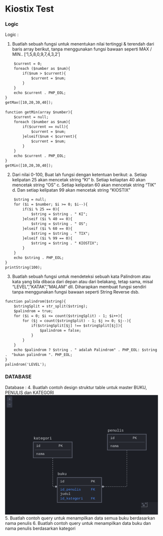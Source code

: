 # Kiostix Test

### Logic
Logic :
1. Buatlah sebuah fungsi untuk menentukan nilai tertinggi & terendah dari baris array berikut,
tanpa menggunakan fungsi bawaan seperti MAX / MIN.. [‘1,5,8,0,9,7,4,3,2’]
```function getMax(array $number){
    $current = 0;
    foreach ($number as $num){
        if($num > $current){
            $current = $num;
        }
    }
    echo $current . PHP_EOL;
}
getMax([10,20,30,40]);

function getMin(array $number){
    $current = null;
    foreach ($number as $num){
        if($current == null){
            $current = $num;
        }elseif($num < $current){
            $current = $num;
        }
    }
    echo $current . PHP_EOL;
}
getMin([10,20,30,40]);
```

2. Dari nilai 0-100, Buat lah fungsi dengan ketentuan berikut:
a. Setiap kelipatan 25 akan mencetak string “KI”
b. Setiap keliaptan 40 akan mencetak string “OS”
c. Setiap kelipatan 60 akan mencetak string “TIK”
d. Dan setiap kelipatan 99 akan mencetak string “KIOSTIX”
````function printString($number){
    $string = null;
    for ($i = $number; $i >= 0; $i--){
        if($i % 25 == 0){
            $string = $string . " KI";
        }elseif ($i % 40 == 0){
            $string = $string . " OS";
        }elseif ($i % 60 == 0){
            $string = $string . " TIX";
        }elseif ($i % 99 == 0){
            $string = $string . " KIOSTIX";
        }
    }
    echo $string . PHP_EOL;
}
printString(100);
````

3. Buatlah sebuah fungsi untuk mendeteksi sebuah kata Palindrom atau kata yang bila dibaca
dari depan atau dari belakang, tetap sama, misal “LEVEL”,”KATAK”,”MALAM” dll.
Diharapkan membuat fungsi sendiri tanpa menggunakan fungsi bawaan seperti String
Reverse dsb.
````
function palindrom($string){
    $stringSplit = str_split($string);
    $palindrom = true;
    for ($i = 0; $i <= count($stringSplit) - 1; $i++){
        for ($j = count($stringSplit) - 1; $j >= 0; $j--){
            if($stringSplit[$j] !== $stringSplit[$j]){
                $palindrom = false;
            }
        }
    }
    echo $palindrom ? $string . " adalah Palindrom" . PHP_EOL: $string .  "bukan palindrom ". PHP_EOL;
}
palindrom('LEVEL');
````

### DATABASE
Database :
4. Buatlah contoh design struktur table untuk master BUKU, PENULIS dan KATEGORI
![Image of Yaktocat](https://github.com/galihabdullah/kiostix-test/blob/main/Database/database.png)
5. Buatlah contoh query untuk menampilkan data semua buku berdasarkan nama penulis
6. Buatlah contoh query untuk menampilkan data buku dan nama penulis berdasarkan
kategori

